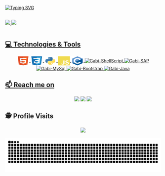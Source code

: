 
[![Typing SVG](https://readme-typing-svg.herokuapp.com?color=%23F45C44&size=25&center=true&vCenter=true&lines=Hello!++Nice+to+meet+you+%3AD)](https://git.io/typing-svg)

<br>
 <div style="display: inline_block" >
  <a href="https://github.com/gabrielaschmitt">
   <img height="172em"src="https://github-readme-stats.vercel.app/api?username=gabrielaschmitt&show_icons=true&theme=swift&include_all_commits=true"/>
   <img height="172em"src="https://github-readme-stats.vercel.app/api/top-langs/?username=gabrielaschmitt&layout=compact&langs_count=16&theme=swift"/>
</div>
<br> 
 
## 💻 Technologies & Tools
  <div style="display: inline_block" align="center">
  <img align="center" alt="Gabi-HTML"   height="30" width="40" src="https://raw.githubusercontent.com/devicons/devicon/master/icons/html5/html5-original.svg">
  <img align="center" alt="Gabi-CSS"    height="30" width="40" src="https://raw.githubusercontent.com/devicons/devicon/master/icons/css3/css3-original.svg">
  <a href="https://www.python.org/" target="_blank"> <img align="center" alt="Gabi-Python" height="30" width="40" src="https://raw.githubusercontent.com/devicons/devicon/master/icons/python/python-original.svg">
  <a href="https://www.javascript.com/" target="_blank"> <img align="center" alt="Gabi-Js"     height="30" width="40" src="https://raw.githubusercontent.com/devicons/devicon/master/icons/javascript/javascript-plain.svg">
  <a href="https://docs.microsoft.com/pt-br/cpp/c-language/?view=msvc-170" target="_blank"> <img align="center" alt="Gabi-C"      height="30" width="40" src="https://raw.githubusercontent.com/devicons/devicon/9f4f5cdb393299a81125eb5127929ea7bfe42889/icons/c/c-original.svg">
  <a href="https://www.gnu.org/software/bash/" target="_blank"> <img align="center" alt="Gabi-ShellScript" height="40" width="40"  src="https://www.vectorlogo.zone/logos/gnu_bash/gnu_bash-icon.svg"> 
  <a href="https://www.sap.com/" target="_blank"> <img align="center" alt="Gabi-SAP"      src="https://img.shields.io/badge/SAP-0FAAFF?style=for-the-badge&logo=sap&logoColor=white">
  <a href="https://dev.mysql.com/" target="_blank"> <img align="center" alt="Gabi-MySql"  src="https://img.shields.io/badge/mysql-%2300f.svg?style=for-the-badge&logo=mysql&logoColor=white">
   <a href="https://getbootstrap.com/" target="_blank"> <img align="center" alt="Gabi-Bootstrap" src="https://img.shields.io/badge/bootstrap-%23563D7C.svg?style=for-the-badge&logo=bootstrap&logoColor=white">
   <a href="https://www.java.com/pt-BR/" target="_blank"> <img align="center" alt="Gabi-Java" src="https://img.shields.io/badge/Java-ED8B00?style=for-the-badge&logo=java&logoColor=white">
</div>
   
 ## 📫 Reach me on
<div align="center"> 
  <a href="https://www.instagram.com/gabs_schmitt/" target="_blank"><img src="https://img.shields.io/badge/-Instagram-%23E4405F?style=for-the-badge&logo=instagram&logoColor=white" target="_blank"></a>
  <a href = "mailto:gabrielacristinaschmitt@gmail.com"><img src="https://img.shields.io/badge/-Gmail-%23333?style=for-the-badge&logo=gmail&logoColor=white" target="_blank"></a>
  <a href="https://www.linkedin.com/in/gabriela-schmitt-364608207/" target="_blank"><img src="https://img.shields.io/badge/-LinkedIn-%230077B5?style=for-the-badge&logo=linkedin&logoColor=white" target="_blank"></a> 

</div>
 
 ## :detective: Profile Visits  <br>
 <p align="center"> 
   <img alingn="center" src="https://profile-counter.glitch.me/gabrielaschmitt/count.svg" />
 </p>
   
![Snake animation](https://github.com/gabrielaschmitt/gabrielaschmitt/blob/output/github-contribution-grid-snake.svg)
   
